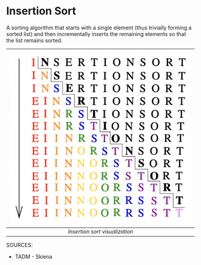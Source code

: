 # Insertion Sort

A sorting algorithm that starts with a single element (thus trivially forming a sorted list) and then incrementally inserts the remaining elements so that the list remains sorted.

| ![insertion sort image](./insertion_sort.png) |
|:--:|
| *Insertion sort visualization* |

SOURCES:
* TADM - Skiena